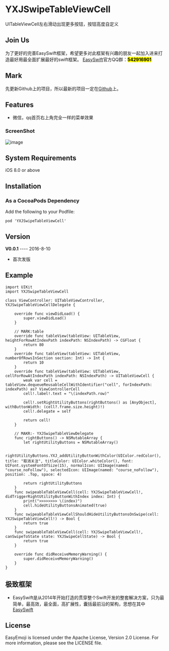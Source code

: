 # YXJSwipeTableViewCell
UITableViewCell左右滑动出现更多按钮，按钮高度自定义

## Join Us 
为了更好的完善EasySwift框架，希望更多对此框架有兴趣的朋友一起加入进来打造最好用最全面扩展最好的swift框架。
[EasySwift](https://github.com/stubbornnessness/EasySwift)官方QQ群：<mark>**542916901**</mark>

## Mark
先更新Github上的项目，所以最新的项目一定在[Github](https://github.com/stubbornnessness)上。

## Features
* 微信，qq首页右上角完全一样的菜单效果

### ScreenShot
![image](http://120.27.93.73/files/myPublicProject/YXJSwipeTableViewCell1.gif)

## System Requirements
iOS 8.0 or above

## Installation
### As a CocoaPods Dependency
Add the following to your Podfile:

	pod 'YXJSwipeTableViewCell'
	
## Version
**V0.0.1** ---- 2016-8-10

* 首次发版
	
## Example
	import UIKit
	import YXJSwipeTableViewCell
	
	class ViewController: UITableViewController, YXJSwipeTableViewCellDelegate {
	
	    override func viewDidLoad() {
	        super.viewDidLoad()
	    }
	
	    // MARK:table
	    override func tableView(tableView: UITableView, heightForRowAtIndexPath indexPath: NSIndexPath) -> CGFloat {
	        return 80
	    }
	    override func tableView(tableView: UITableView, numberOfRowsInSection section: Int) -> Int {
	        return 10
	    }
	    override func tableView(tableView: UITableView, cellForRowAtIndexPath indexPath: NSIndexPath) -> UITableViewCell {
	        weak var cell = tableView.dequeueReusableCellWithIdentifier("cell", forIndexPath: indexPath) as? ViewControllerCell
	        cell!.label!.text = "\(indexPath.row)"
	
	        cell!.setRightUtilityButtons(rightButtons() as [AnyObject], withButtonWidth: (cell?.frame.size.height)!)
	        cell!.delegate = self
	
	        return cell!
	    }
	
	    // MAKR:- YXJSwipeTableViewDelegate
	    func rightButtons() -> NSMutableArray {
	        let rightUtilityButtons = NSMutableArray()
	
	        rightUtilityButtons.YXJ_addUtilityButtonWithColor(UIColor.redColor(), title: "取消关注", titleColor: UIColor.whiteColor(), font: UIFont.systemFontOfSize(15), normalIcon: UIImage(named: "course_noFollow"), selectedIcon: UIImage(named: "course_noFollow"), position: .Top, space: 4)
	
	        return rightUtilityButtons
	    }
	    func swipeableTableViewCell(cell: YXJSwipeTableViewCell!, didTriggerRightUtilityButtonWithIndex index: Int) {
	        print(">>>>>>>> \(index)")
	        cell.hideUtilityButtonsAnimated(true)
	    }
	    func swipeableTableViewCellShouldHideUtilityButtonsOnSwipe(cell: YXJSwipeTableViewCell!) -> Bool {
	        return true
	    }
	    func swipeableTableViewCell(cell: YXJSwipeTableViewCell!, canSwipeToState state: YXJSwipeCellState) -> Bool {
	        return true
	    }
	
	    override func didReceiveMemoryWarning() {
	        super.didReceiveMemoryWarning()
	    }
	}


    
## 极致框架
* EasySwift是从2014年开始打造的贯穿整个Swift开发的整套解决方案，只为最简单，最高效，最全面，高扩展性，囊括最前沿的架构，思想在其中[EasySwift](https://github.com/stubbornnessness/EasySwift)

## License
EasyEmoji is licensed under the Apache License, Version 2.0 License. For more information, please see the LICENSE file.

        
